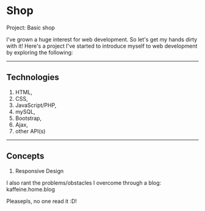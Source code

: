 # Shop
Project: Basic shop

I've grown a huge interest for web development.  So let's get my hands dirty with it!
Here's a project I've started to introduce myself to web development by exploring the following:

----------------------
Technologies
----------------------
1. HTML, 
2. CSS,
3. JavaScript/PHP, 
4. mySQL,
5. Bootstrap,
6. Ajax,
7. other API(s)

----------------------
Concepts 
----------------------
1. Responsive Design



I also rant the problems/obstacles I overcome through a blog:
kaffeine.home.blog



Pleasepls, no one read it :D!

